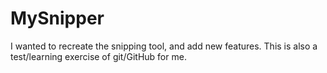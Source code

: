 # MySnipper
I wanted to recreate the snipping tool, and add new features.
This is also a test/learning exercise of git/GitHub for me.
